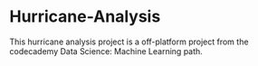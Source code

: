 # Hurricane-Analysis
This hurricane analysis project is a off-platform project from the codecademy Data Science: Machine Learning path. 
